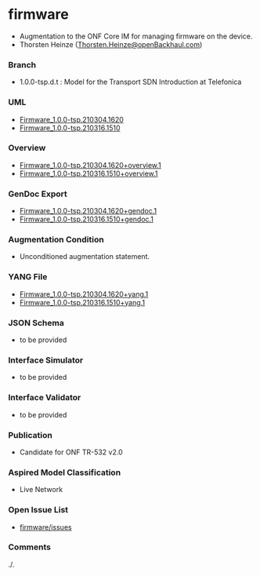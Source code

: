 # firmware
- Augmentation to the ONF Core IM for managing firmware on the device.
- Thorsten Heinze (Thorsten.Heinze@openBackhaul.com)

### Branch
- 1.0.0-tsp.d.t : Model for the Transport SDN Introduction at Telefonica

### UML
- [Firmware_1.0.0-tsp.210304.1620](./Firmware_1.0.0-tsp.210304.1620.zip)
- [Firmware_1.0.0-tsp.210316.1510](./Firmware_1.0.0-tsp.210316.1510.zip)

### Overview 
- [Firmware_1.0.0-tsp.210304.1620+overview.1](./Firmware_1.0.0-tsp.210304.1620+overview.1.png)
- [Firmware_1.0.0-tsp.210316.1510+overview.1](./Firmware_1.0.0-tsp.210316.1510+overview.1.png)

### GenDoc Export
- [Firmware_1.0.0-tsp.210304.1620+gendoc.1](./Firmware_1.0.0-tsp.210304.1620+gendoc.1.docx)
- [Firmware_1.0.0-tsp.210316.1510+gendoc.1](./Firmware_1.0.0-tsp.210316.1510+gendoc.1.docx)

### Augmentation Condition
- Unconditioned augmentation statement.

### YANG File
- [Firmware_1.0.0-tsp.210304.1620+yang.1](./Firmware_1.0.0-tsp.210304.1620+yang.1.zip)
- [Firmware_1.0.0-tsp.210316.1510+yang.1](./Firmware_1.0.0-tsp.210316.1510+yang.1.zip)

### JSON Schema
- to be provided

### Interface Simulator
- to be provided

### Interface Validator
- to be provided

### Publication
- Candidate for ONF TR-532 v2.0

### Aspired Model Classification
- Live Network

### Open Issue List
- [firmware/issues](../../issues)

### Comments
./.
